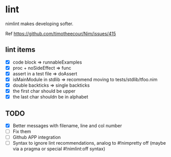 # lint
nimlint makes developing softer.

Ref https://github.com/timotheecour/Nim/issues/415

## lint items

- [x] code block => runnableExamples
- [x] proc + noSideEffect => func
- [x] assert in a test file => doAssert
- [x] isMainModule in stdlib => recommend moving to tests/stdlib/tfoo.nim
- [x] double backticks => single backticks
- [x] the first char should be upper
- [x] the last char shouldn be in alphabet

## TODO

- [x] Better messages with filename, line and col number
- [ ] Fix them
- [ ] Github APP integration
- [ ] Syntax to ignore lint recommendations, analog to #!nimpretty off
(maybe via a pragma or special #!nimlint:off syntax)
